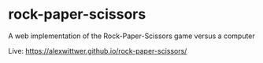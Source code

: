 # rock-paper-scissors
A web implementation of the Rock-Paper-Scissors game versus a computer

Live: https://alexwittwer.github.io/rock-paper-scissors/
